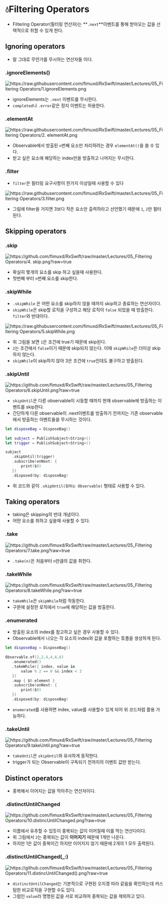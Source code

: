 # 💧Filtering Operators

- Filtering Operator(필터링 연산자)는 **`.next`**이벤트를 통해 받아오는 값을 선택적으로 취할 수 있게 한다.

## Ignoring operators

- 말 그대로 무언가를 무시하는 연산자들 이다.

### .ignoreElements()

![https://raw.githubusercontent.com/fimuxd/RxSwift/master/Lectures/05_Filtering Operators/1.ignoreElements.png](https://raw.githubusercontent.com/fimuxd/RxSwift/master/Lectures/05_Filtering%20Operators/1.ignoreElements.png)

- ignoreElements는 `.next` 이벤트를 무시한다.
- `completed`나 `.error`같은 정지 이벤트는 허용한다.

### .elementAt

![https://raw.githubusercontent.com/fimuxd/RxSwift/master/Lectures/05_Filtering Operators/2. elementAt.png](https://raw.githubusercontent.com/fimuxd/RxSwift/master/Lectures/05_Filtering%20Operators/2.%20elementAt.png)

- Observable에서 방출된 `n`번째 요소만 처리하려는 경우 `elementAt()`을 쓸 수 있다.
- 받고 싶은 요소에 해당하는 index만을 방출하고 나머지는 무시한다.

### .filter

- `filter`은 필터링 요구사항이 한가지 이상일때 사용할 수 있다

![https://raw.githubusercontent.com/fimuxd/RxSwift/master/Lectures/05_Filtering Operators/3.filter.png](https://raw.githubusercontent.com/fimuxd/RxSwift/master/Lectures/05_Filtering%20Operators/3.filter.png)

- 그림에 filter을 거지면 3보다 작은 요소만 출력하라고 선언했기 때문에 `1`, `2`만 필터된다.

## Skipping operators

### .skip

![https://github.com/fimuxd/RxSwift/raw/master/Lectures/05_Filtering Operators/4. skip.png?raw=true](https://github.com/fimuxd/RxSwift/raw/master/Lectures/05_Filtering%20Operators/4.%20skip.png?raw=true)

- 확실히 몇개의 요소를 skip 하고 싶을때 사용한다.
- 첫번째 부터 `n`번째 요소를 skip한다.

### .skipWhile

- `.skipWhile` 은 어떤 요소를 skip하지 않을 때까지 skip하고 종료하는 연산자이다.
- `skipWhile`은 skip할 로직을 구성하고 해당 로직이 `false` 되었을 때 방출한다. `filter`와 반대이다.

![https://raw.githubusercontent.com/fimuxd/RxSwift/master/Lectures/05_Filtering Operators/5.skipWhile.png](https://raw.githubusercontent.com/fimuxd/RxSwift/master/Lectures/05_Filtering%20Operators/5.skipWhile.png)

- 위 그림을 보면 `1`은 조건에 true기 때문에 skip된다.
- `2`는 조건에서 `false`이기 때문에 skip되지 않는다. 이때 `skipWhile`은 더이상 skip하지 않는다.
- `skipWhile`이 skip하지 않아 3은 조건에 `true`인데도 불구하고 방출된다.

### .skipUntil

![https://github.com/fimuxd/RxSwift/raw/master/Lectures/05_Filtering Operators/6.skipUntil.png?raw=true](https://github.com/fimuxd/RxSwift/raw/master/Lectures/05_Filtering%20Operators/6.skipUntil.png?raw=true)

- `skipUntil`은 다른 observable이 시동할 때까지 현재 observable에 방출하는 이벤트를 skip한다.
- 간단하게 다른 observable이 .next이벤트를 방출하기 전까지는 기존 observable에서 방출하는 이벤트들을 무시하는 것이다.

```swift
let disposeBag = DisposeBag()
     
let subject = PublishSubject<String>()
let trigger = PublishSubject<String>()

subject
   .skipUntil(trigger)
   .subscribe(onNext: {
       print($0)
   })
   .disposed(by: disposeBag)
```

- 위 코드와 같이 `.skipUntil(원하는 Observable)` 형태로 사용할 수 있다.

## Taking operators

- taking은 skipping의 반대 개념이다.
- 어떤 요소를 취하고 싶을때 사용할 수 있다.

### .take

![https://github.com/fimuxd/RxSwift/raw/master/Lectures/05_Filtering Operators/7.take.png?raw=true](https://github.com/fimuxd/RxSwift/raw/master/Lectures/05_Filtering%20Operators/7.take.png?raw=true)

- `.take(n)`은 처음부터 `n`만큼의 값을 취한다.

### .takeWhile

![https://github.com/fimuxd/RxSwift/raw/master/Lectures/05_Filtering Operators/8.takeWhile.png?raw=true](https://github.com/fimuxd/RxSwift/raw/master/Lectures/05_Filtering%20Operators/8.takeWhile.png?raw=true)

- `takeWhile`은 `skipWhile`처럼 작동한다.
- 구문에 설정한 로직에서 `true`에 해당하는 값을 방출한다.

### .enumerated

- 방출된 요소의 index를 참고하고 싶은 경우 사용할 수 있다.
- Observable에서 나오는 각 요소의 index와 값을 포함하는 튜플을 생성하게 된다.

```swift
let disposeBag = DisposeBag()
     
Observable.of(2,2,4,4,6,6)
   .enumerated()
   .takeWhile({ index, value in
       value % 2 == 0 && index < 3
   })
   .map { $0.element }
   .subscribe(onNext: {
       print($0)
   })
   .disposed(by: disposeBag)
```

- `enumerated`를 사용하면 index, value를 사용할수 있게 되어 위 코드처럼 활용 가능하다.

### .takeUntil

![https://github.com/fimuxd/RxSwift/raw/master/Lectures/05_Filtering Operators/9.takeUntil.png?raw=true](https://github.com/fimuxd/RxSwift/raw/master/Lectures/05_Filtering%20Operators/9.takeUntil.png?raw=true)

- `takeUntil`은 `skipUntil`와 유사하게 동작한다.
- trigger가 되는 Observable이 구독되기 전까지의 이벤트 값만 받는다.

## Distinct operators

- 중복해서 이어지는 값을 막아주는 연산자이다.

### .distinctUntilChanged

![https://github.com/fimuxd/RxSwift/raw/master/Lectures/05_Filtering Operators/10.distincUntilChanged.png?raw=true](https://github.com/fimuxd/RxSwift/raw/master/Lectures/05_Filtering%20Operators/10.distincUntilChanged.png?raw=true)

- 이름에서 유추할 수 있듯이 중복되는 값이 이어질때 이를 막는 연산다이다.
- 위 그림에서 `2`는 중복되는 값이 **이어지기** 때문에 1개만 나온다.
- 하지만 1은 값이 중복이긴 하지만 이어지지 않기 때문에 2개의 1 모두 출력된다.

### .distinctUntilChanged(_:)

![https://github.com/fimuxd/RxSwift/raw/master/Lectures/05_Filtering Operators/11.distincUntilChanged().png?raw=true](https://github.com/fimuxd/RxSwift/raw/master/Lectures/05_Filtering%20Operators/11.distincUntilChanged().png?raw=true)

- `distinctUntilChanged`는 기본적으로 구현된 오지겡 따라 같음을 확인하는데 커스텀한 비교로직을 구현할 수도 있다.
- 그럼인 `value`라 명명된 값을  서로 비교하여 중복되는 값을 제외하고 있다.

